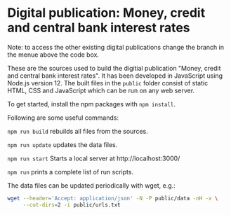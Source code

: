 Digital publication: Money, credit and central bank interest rates
==================================================================

Note: to access the other existing digital publications change the branch in the menue above the code box.

These are the sources used to build the digitial publication "Money, credit and central bank interest rates".
It has been developed in JavaScript using Node.js version 12.
The built files in the `public` folder consist of static HTML, CSS and JavaScript which can be run on any web server.

To get started, install the npm packages with `npm install`.

Following are some useful commands:

`npm run build` rebuilds all files from the sources.

`npm run update` updates the data files.

`npm run start` Starts a local server at http://localhost:3000/

`npm run` prints a complete list of run scripts.

The data files can be updated periodically with wget, e.g.:
```sh
wget --header='Accept: application/json' -N -P public/data -nH -x \
     --cut-dirs=2 -i public/urls.txt
```
